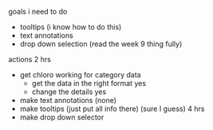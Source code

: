 goals i need to do
- tooltips (i know how to do this)
- text annotations
- drop down selection (read the week 9 thing fully)

actions
2 hrs
- get chloro working for category data
  - get the data in the right format yes 
  - change the details yes
- make text annotations  (none)
- make tooltips (just put all info there) (sure I guess)
4 hrs
- make drop down selector
